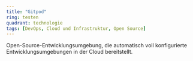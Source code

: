 ```yaml
---
title: "Gitpod"
ring: testen
quadrant: technologie
tags: [DevOps, Cloud und Infrastruktur, Open Source]
---
```


Open-Source-Entwicklungsumgebung, die automatisch voll konfigurierte Entwicklungsumgebungen in der Cloud bereitstellt.
